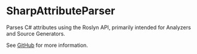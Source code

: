 # SharpAttributeParser

Parses C\# attributes using the Roslyn API, primarily intended for Analyzers and Source Generators.

See [GitHub](https://github.com/ErikWe/sharp-attribute-parser) for more information.